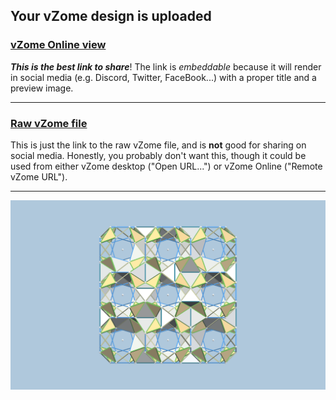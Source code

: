 ## Your vZome design is uploaded

### [vZome Online view][embed]

***This is the best link to share***!  The link is *embeddable* because it will render in social media (e.g. Discord, Twitter, FaceBook...) with a proper title and a preview image.

---

### [Raw vZome file][raw]

This is just the link to the raw vZome file, and is **not** good for
sharing on social media.
Honestly, you probably don't want this, though it could be used from either
vZome desktop ("Open URL...") or vZome Online ("Remote vZome URL").

---

![Image](<Snub-cube-array.png>)


[embed]: <https://vzome.com/app/embed.py?url=https://raw.githubusercontent.com/John-Kostick/vzome-sharing/main/2021/09/22/21-13-04-Snub-cube-array/Snub-cube-array.vZome>
[raw]: <https://raw.githubusercontent.com/John-Kostick/vzome-sharing/main/2021/09/22/21-13-04-Snub-cube-array/Snub-cube-array.vZome>
